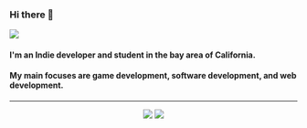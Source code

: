 ### Hi there 👋

<img src="https://docs.google.com/drawings/d/e/2PACX-1vQvf_kTOhAsznYv7HFBkp0Q8EVp3pEBALyWD01Jr0LfG2oFF-wcSXrc-h4kQaghHjzA8WBzWIzkmTrV/pub?w=512&h=512">

#### I'm an Indie developer and student in the bay area of California. 
#### My main focuses are game development, software development, and web development. 

---
<p align="center">
  <img src="https://github-readme-stats.vercel.app/api/top-langs?username=reactivepeakstudios&theme=dark">
  <img src="https://github-readme-stats.vercel.app/api?username=reactivepeakstudios&theme=dark">
</p>
